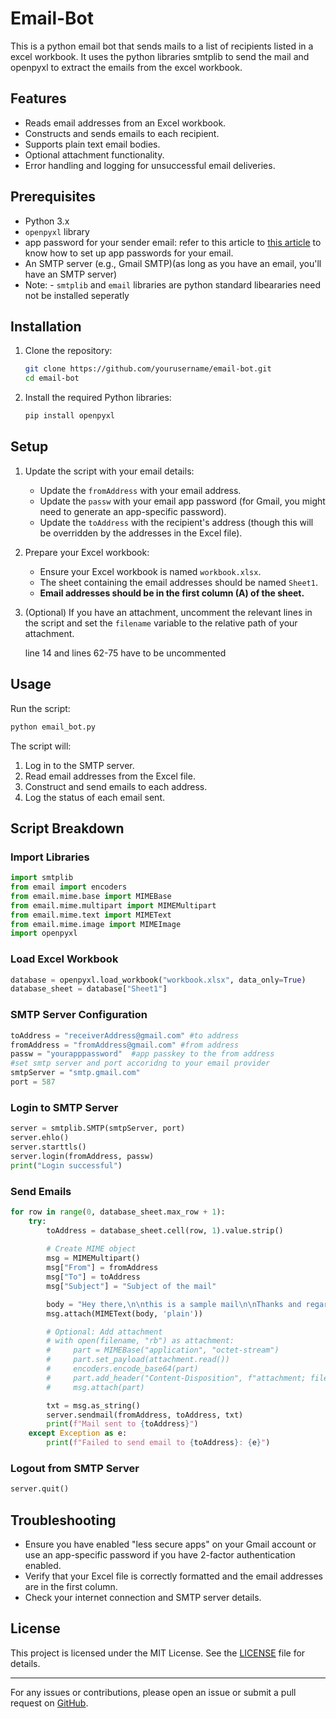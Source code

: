 # Email-Bot

This is a python email bot that sends mails to a list of recipients listed in a excel workbook. It uses the python libraries smtplib to send the mail and openpyxl to extract the emails from the excel workbook. 

## Features

- Reads email addresses from an Excel workbook.
- Constructs and sends emails to each recipient.
- Supports plain text email bodies.
- Optional attachment functionality.
- Error handling and logging for unsuccessful email deliveries.

## Prerequisites

- Python 3.x
- `openpyxl` library
- app password for your sender email: refer to this article to [this article](https://knowledge.workspace.google.com/kb/how-to-create-app-passwords-000009237) to know how to set up app passwords for your email.
- An SMTP server (e.g., Gmail SMTP)(as long as you have an email, you'll have an SMTP server) 
- Note: - `smtplib` and `email` libraries are python standard libeararies need not be installed seperatly

## Installation

1. Clone the repository:

   ```bash
   git clone https://github.com/yourusername/email-bot.git
   cd email-bot
   ```

2. Install the required Python libraries:

   ```bash
   pip install openpyxl
   ```

## Setup

1. Update the script with your email details:
   
   - Update the `fromAddress` with your email address.
   - Update the `passw` with your email app password (for Gmail, you might need to generate an app-specific password).
   - Update the `toAddress` with the recipient's address (though this will be overridden by the addresses in the Excel file).

2. Prepare your Excel workbook:

   - Ensure your Excel workbook is named `workbook.xlsx`.
   - The sheet containing the email addresses should be named `Sheet1`.
   - **Email addresses should be in the first column (A) of the sheet.**

3. (Optional) If you have an attachment, uncomment the relevant lines in the script and set the `filename` variable to the relative path of your attachment.
   
   line 14 and lines 62-75 have to be uncommented

## Usage

Run the script:

```bash
python email_bot.py
```

The script will:

1. Log in to the SMTP server.
2. Read email addresses from the Excel file.
3. Construct and send emails to each address.
4. Log the status of each email sent.

## Script Breakdown

### Import Libraries

```python
import smtplib
from email import encoders 
from email.mime.base import MIMEBase 
from email.mime.multipart import MIMEMultipart
from email.mime.text import MIMEText
from email.mime.image import MIMEImage
import openpyxl
```

### Load Excel Workbook

```python
database = openpyxl.load_workbook("workbook.xlsx", data_only=True)
database_sheet = database["Sheet1"]
```

### SMTP Server Configuration

```python
toAddress = "receiverAddress@gmail.com" #to address
fromAddress = "fromAddress@gmail.com" #from address
passw = "yourapppassword"  #app passkey to the from address
#set smtp server and port accoridng to your email provider
smtpServer = "smtp.gmail.com"
port = 587
```

### Login to SMTP Server

```python
server = smtplib.SMTP(smtpServer, port)
server.ehlo()
server.starttls()
server.login(fromAddress, passw)
print("Login successful")
```

### Send Emails

```python
for row in range(0, database_sheet.max_row + 1):
    try:
        toAddress = database_sheet.cell(row, 1).value.strip()
        
        # Create MIME object
        msg = MIMEMultipart()
        msg["From"] = fromAddress
        msg["To"] = toAddress
        msg["Subject"] = "Subject of the mail"

        body = "Hey there,\n\nthis is a sample mail\n\nThanks and regards"
        msg.attach(MIMEText(body, 'plain'))

        # Optional: Add attachment
        # with open(filename, "rb") as attachment:
        #     part = MIMEBase("application", "octet-stream")
        #     part.set_payload(attachment.read())
        #     encoders.encode_base64(part)
        #     part.add_header("Content-Disposition", f"attachment; filename= {filename}")
        #     msg.attach(part)

        txt = msg.as_string()
        server.sendmail(fromAddress, toAddress, txt)
        print(f"Mail sent to {toAddress}")
    except Exception as e:
        print(f"Failed to send email to {toAddress}: {e}")
```

### Logout from SMTP Server

```python
server.quit()
```

## Troubleshooting

- Ensure you have enabled "less secure apps" on your Gmail account or use an app-specific password if you have 2-factor authentication enabled.
- Verify that your Excel file is correctly formatted and the email addresses are in the first column.
- Check your internet connection and SMTP server details.

## License

This project is licensed under the MIT License. See the [LICENSE](LICENSE) file for details.

---

For any issues or contributions, please open an issue or submit a pull request on [GitHub](https://github.com/yourusername/email-bot).

